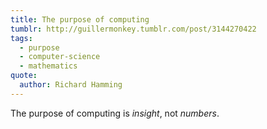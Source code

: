```yaml
---
title: The purpose of computing
tumblr: http://guillermonkey.tumblr.com/post/3144270422
tags:
  - purpose
  - computer-science
  - mathematics
quote:
  author: Richard Hamming
---
```


The purpose of computing is *insight*, not *numbers*.
